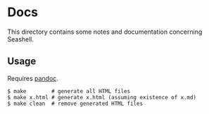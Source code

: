 # Docs

This directory contains some notes and documentation concerning Seashell. 

## Usage

Requires [pandoc](https://pandoc.org/).

	$ make        # generate all HTML files
	$ make x.html # generate x.html (assuming existence of x.md)
	$ make clean  # remove generated HTML files
